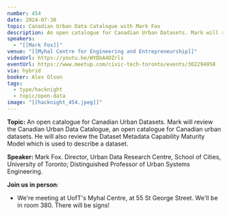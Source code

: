 ```yaml
---
number: 454
date: 2024-07-30
topic: Canadian Urban Data Catalogue with Mark Fox
description: An open catalogue for Canadian Urban Datasets. Mark will review the Canadian Urban Data Catalogue, an open catalogue for Canadian urban datasets. He will also review the Dataset Metadata Capability Maturity Model which is used to describe a dataset.
speakers:
  - "[[Mark Fox]]"
venue: "[[Myhal Centre for Engineering and Entrepreneurship]]"
videoUrl: https://youtu.be/WYDbA4DZrls
eventUrl: https://www.meetup.com/civic-tech-toronto/events/302294958
via: hybrid
booker: Alex Olson
tags:
  - type/hacknight
  - topic/open-data
image: "[[hacknight_454.jpeg]]"
---
```


**Topic:** An open catalogue for Canadian Urban Datasets. Mark will review the Canadian Urban Data Catalogue, an open catalogue for Canadian urban datasets. He will also review the Dataset Metadata Capability Maturity Model which is used to describe a dataset.

**Speaker:** Mark Fox.
Director, Urban Data Research Centre, School of Cities, University of Toronto; Distinguished Professor of Urban Systems Engineering.

**Join us in person**:

* We're meeting at UofT's Myhal Centre, at 55 St George Street. We'll be in room 380. There will be signs!
